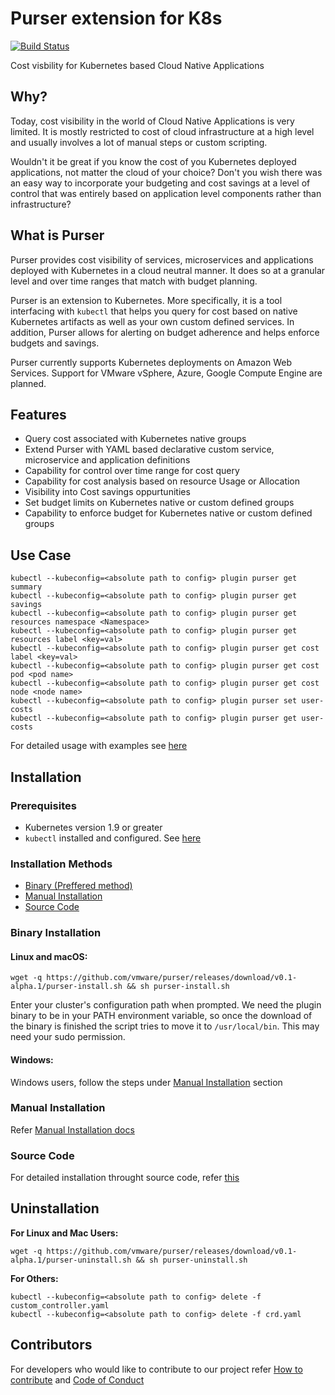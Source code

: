 # Purser extension for K8s
[![Build Status](https://travis-ci.org/vmware/purser.svg?branch=master)](https://travis-ci.org/vmware/purser)

Cost visbility for Kubernetes based Cloud Native Applications

## Why?

Today, cost visibility in the world of Cloud Native Applications is very limited. It is mostly restricted to cost of cloud infrastructure at a
high level and usually involves a lot of manual steps or custom scripting.

Wouldn't it be great if you know the cost of you Kubernetes deployed applications, not matter the cloud of your choice? Don't you wish there was an easy way to
incorporate your budgeting and cost savings at a level of control that was entirely based on application level components rather than infrastructure? 

## What is Purser

Purser provides cost visibility of services, microservices and applications deployed with Kubernetes in a cloud neutral manner. It does so at a granular level and
over time ranges that match with budget planning.

Purser is an extension to Kubernetes. More specifically, it is a tool interfacing with ``kubectl`` that helps you query for cost based on native Kubernetes artifacts
as well as your own custom defined services. In addition, Purser allows for alerting on budget adherence and helps enforce budgets and savings.

Purser currently supports Kubernetes deployments on Amazon Web Services. Support for VMware vSphere, Azure, Google Compute Engine are planned.


## Features

* Query cost associated with Kubernetes native groups
* Extend Purser with YAML based declarative custom service, microservice and application definitions
* Capability for control over time range for cost query
* Capability for cost analysis based on resource Usage or Allocation
* Visibility into Cost savings oppurtunities
* Set budget limits on Kubernetes native or custom defined groups
* Capability to enforce budget for Kubernetes native or custom defined groups

## Use Case

```
kubectl --kubeconfig=<absolute path to config> plugin purser get summary
kubectl --kubeconfig=<absolute path to config> plugin purser get savings
kubectl --kubeconfig=<absolute path to config> plugin purser get resources namespace <Namespace>
kubectl --kubeconfig=<absolute path to config> plugin purser get resources label <key=val>
kubectl --kubeconfig=<absolute path to config> plugin purser get cost label <key=val>
kubectl --kubeconfig=<absolute path to config> plugin purser get cost pod <pod name>
kubectl --kubeconfig=<absolute path to config> plugin purser get cost node <node name>
kubectl --kubeconfig=<absolute path to config> plugin purser set user-costs
kubectl --kubeconfig=<absolute path to config> plugin purser get user-costs
```

For detailed usage with examples see [here](./docs/Usage.md)

## Installation

### Prerequisites

* Kubernetes version 1.9 or greater
* ``kubectl`` installed and configured. See [here](https://kubernetes.io/docs/tasks/tools/install-kubectl/)

### Installation Methods

- [Binary (Preffered method)](#Binary-Installation)
- [Manual Installation](./docs/ManualInstallation.md)
- [Source Code](./docs/SourceCodeInstallation.md)

### Binary Installation

#### Linux and macOS:

```
wget -q https://github.com/vmware/purser/releases/download/v0.1-alpha.1/purser-install.sh && sh purser-install.sh
```

Enter your cluster's configuration path when prompted. We need the plugin binary to be in your PATH environment variable, so once the download of the binary is finished the script tries to move it to `/usr/local/bin`. This may need your sudo permission.

#### Windows:

Windows users, follow the steps under [Manual Installation](./docs/ManualInstallation.md) section

### Manual Installation

Refer [Manual Installation docs](./docs/ManualInstallation.md)

### Source Code

For detailed installation throught source code, refer [this](./docs/SourceCodeInstallation.md)

## Uninstallation

**For Linux and Mac Users:**

```
wget -q https://github.com/vmware/purser/releases/download/v0.1-alpha.1/purser-uninstall.sh && sh purser-uninstall.sh
```

**For Others:**

```
kubectl --kubeconfig=<absolute path to config> delete -f custom_controller.yaml
kubectl --kubeconfig=<absolute path to config> delete -f crd.yaml
```

## Contributors

For developers who would like to contribute to our project refer [How to contribute](./CONTRIBUTING.md) and [Code of Conduct](./CODE_OF_CONDUCT.md)